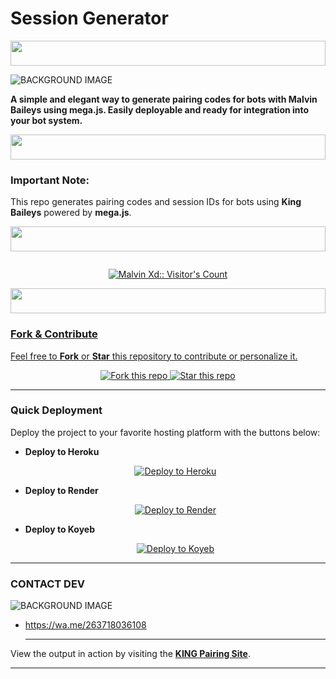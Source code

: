 # Session Generator
<p align="center">
  <img src="https://i.imgur.com/dBaSKWF.gif" height="40" width="100%">
</p>

![BACKGROUND IMAGE](https://files.catbox.moe/6f05ah.jpg)

**A simple and elegant way to generate pairing codes for bots with Malvin Baileys using mega.js. Easily deployable and ready for integration into your bot system.**
<p align="center">
  <img src="https://i.imgur.com/dBaSKWF.gif" height="40" width="100%">
</p>


### **Important Note:**
This repo generates pairing codes and session IDs for bots using **King Baileys** powered by **mega.js**.

<p align="center">
  <img src="https://i.imgur.com/dBaSKWF.gif" height="40" width="100%">
</p>

<p align="center">
   <a href="https://github.com/KingZord263">
    <img 
   </a>
</p>

<p align="center">
   <img src="https://profile-counter.glitch.me/{XdKing2}/count.svg" alt="Malvin Xd:: Visitor's Count" />
</p>
<p align="center">
  <img src="https://i.imgur.com/dBaSKWF.gif" height="40" width="100%">
</p>


### **Fork & Contribute**
Feel free to **Fork** or **Star** this repository to contribute or personalize it.

<p align="center">
  <a href="https://github.com/KingZord263/SUHAIL-MD/fork">
    <img alt="Fork this repo" src="https://img.shields.io/badge/Fork%20This%20Repo-black?style=for-the-badge&logo=github&logoColor=white" />
  </a>
  <a href="https://github.com/KingZord263/SUHAIL-MD/stargazers">
    <img alt="Star this repo" src="https://img.shields.io/github/stars/Kingzord263/SUAHIL-MD?style=for-the-badge&logo=github&logoColor=white" />
  </a>
</p>

---

### **Quick Deployment**
Deploy the project to your favorite hosting platform with the buttons below:

- **Deploy to Heroku**
  <p align="center">
    <a href="https://dashboard.heroku.com/new?template=https://github.com/SUAHIL-MD" target="_blank">
      <img alt="Deploy to Heroku" src="https://img.shields.io/badge/Deploy%20to%20Heroku-black?style=for-the-badge&logo=heroku&logoColor=white" />
    </a>
  </p>

- **Deploy to Render**
  <p align="center">
    <a href="https://dashboard.render.com" target="_blank">
      <img alt="Deploy to Render" src="https://img.shields.io/badge/Deploy%20to%20Render-black?style=for-the-badge&logo=render&logoColor=white" />
    </a>
  </p>

- **Deploy to Koyeb**
  <p align="center">
    <a href="https://app.koyeb.com" target="_blank">
      <img alt="Deploy to Koyeb" src="https://img.shields.io/badge/Deploy%20to%20Koyeb-black?style=for-the-badge&logo=koyeb&logoColor=white" />
    </a>
  </p>

---

### **CONTACT DEV**
![BACKGROUND IMAGE](https://files.catbox.moe/r47u10.jpg)
* https://wa.me/263718036108

  ---
View the output in action by visiting the **[KING Pairing Site](https://pairing.gh.web.id)**.

---
